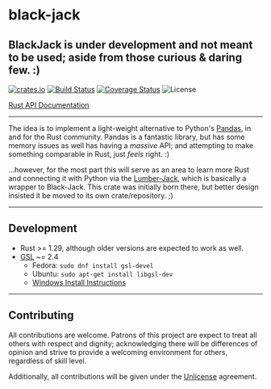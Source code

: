 # black-jack

## BlackJack is under development and not meant to be used; aside from those curious & daring few. :)

[![crates.io](http://meritbadge.herokuapp.com/black-jack)](https://crates.io/crates/black-jack) 
[![Build Status](https://travis-ci.org/milesgranger/black-jack.svg?branch=master)](https://travis-ci.org/milesgranger/black-jack) 
[![Coverage Status](https://coveralls.io/repos/github/milesgranger/black-jack/badge.svg?branch=master)](https://coveralls.io/github/milesgranger/black-jack?branch=master)
![License](https://img.shields.io/badge/license-Unlicense-green.svg) 



[Rust API Documentation](https://docs.rs/black-jack)

---

The idea is to implement a light-weight alternative to Python's [Pandas](https://pandas.pydata.org/), in and for the Rust community. Pandas is a fantastic library, but has some memory issues as well has having a _massive_ API; and attempting to make something comparable in Rust, just _feels_ right. :)

...however, for the most part this will serve as an area to learn more Rust
and connecting it with Python via the [Lumber-Jack](https://github.com/milesgranger/lumber-jack), which is basically a wrapper to Black-Jack. This crate was initially born there, but better design insisted it be moved to its own crate/repository. ;)

---

## Development

- Rust >= 1.29, although older versions are expected to work as well.
- [GSL](https://www.gnu.org/software/gsl/) ~= 2.4
    - Fedora: `sudo dnf install gsl-devel`
    - Ubuntu: `sudo apt-get install libgsl-dev`
    - [Windows Install Instructions](https://www.gnu.org/software/gsl/extras/native_win_builds.html)

---

## Contributing

All contributions are welcome. Patrons of this project are expect to treat all
others with respect and dignity; acknowledging there will be differences of opinion
and strive to provide a welcoming environment for others, regardless of skill level.

Additionally, all contributions will be given under the [Unlicense](http://unlicense.org/) agreement.
